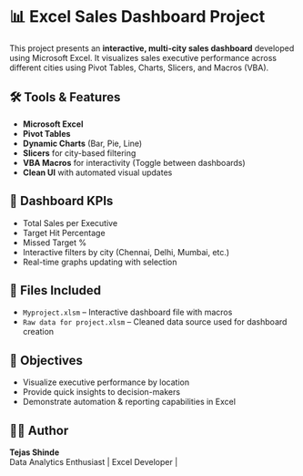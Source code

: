 
# 📊 Excel Sales Dashboard Project

This project presents an **interactive, multi-city sales dashboard** developed using Microsoft Excel. It visualizes sales executive performance across different cities using Pivot Tables, Charts, Slicers, and Macros (VBA).

## 🛠 Tools & Features
- **Microsoft Excel**
- **Pivot Tables**
- **Dynamic Charts** (Bar, Pie, Line)
- **Slicers** for city-based filtering
- **VBA Macros** for interactivity (Toggle between dashboards)
- **Clean UI** with automated visual updates

## 📌 Dashboard KPIs
- Total Sales per Executive
- Target Hit Percentage
- Missed Target %
- Interactive filters by city (Chennai, Delhi, Mumbai, etc.)
- Real-time graphs updating with selection

## 📂 Files Included
- `Myproject.xlsm` – Interactive dashboard file with macros
- `Raw data for project.xlsm` – Cleaned data source used for dashboard creation

## 🎯 Objectives
- Visualize executive performance by location
- Provide quick insights to decision-makers
- Demonstrate automation & reporting capabilities in Excel


## 👨‍💻 Author
**Tejas Shinde**  
Data Analytics Enthusiast | Excel Developer | 



